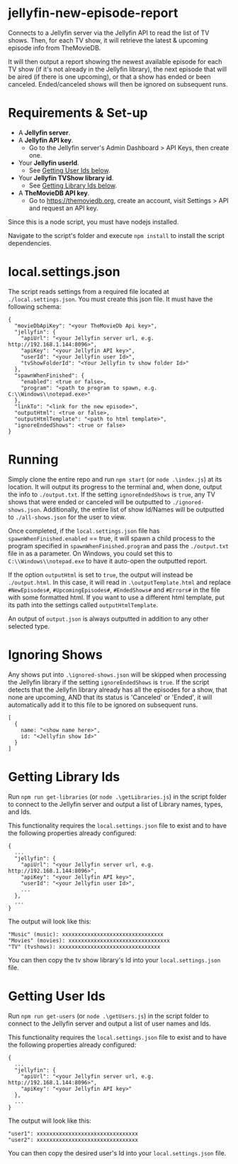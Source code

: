 # jellyfin-new-episode-report
Connects to a Jellyfin server via the Jellyfin API to read the list of TV shows. Then, for each TV show, it will retrieve the latest & upcoming episode info from TheMovieDB.

It will then output a report showing the newest available episode for each TV show (if it's not already in the Jellyfin library), the next episode that will be aired (if there is one upcoming), or that a show has ended or been canceled. Ended/canceled shows will then be ignored on subsequent runs.

# Requirements & Set-up
- A **Jellyfin server**.
- A **Jellyfin API key**.
  - Go to the Jellyfin server's Admin Dashboard > API Keys, then create one.
- Your **Jellyfin userId**.
  - See [Getting User Ids below](#getting-user-ids).
- Your **Jellyfin TVShow library id**.
  - See [Getting Library Ids below](#getting-library-ids).
- A **TheMovieDB API key**.
  - Go to https://themoviedb.org, create an account, visit Settings > API and request an API key.

Since this is a node script, you must have nodejs installed.

Navigate to the script's folder and execute `npm install` to install the script dependencies.

# local.settings.json
The script reads settings from a required file located at `./local.settings.json`. You must create this json file. It must have the following schema:

```
{
  "movieDbApiKey": "<your TheMovieDb Api key>",
  "jellyfin": {
    "apiUrl": "<your Jellyfin server url, e.g. http://192.168.1.144:8096>",
    "apiKey": "<your Jellyfin API key>",
    "userId": "<your Jellyfin user Id>",
    "tvShowFolderId": "<Your Jellyfin tv show folder Id>"
  },
  "spawnWhenFinished": {
    "enabled": <true or false>,
    "program": "<path to program to spawn, e.g. C:\\Windows\\notepad.exe>"
  },
  "linkTo": "<link for the new episode>",
  "outputHtml": <true or false>,
  "outputHtmlTemplate": "<path to html template>",
  "ignoreEndedShows": <true or false>
}
```

# Running
Simply clone the entire repo and run `npm start` (or `node .\index.js`) at its location. It will output its progress to the terminal and, when done, output the info to `./output.txt`. If the setting `ignoreEndedShows` is `true`, any TV shows that were ended or canceled will be outputted to `./ignored-shows.json`. Additionally, the entire list of show Id/Names will be outputted to `./all-shows.json` for the user to view.

Once completed, if the `local.settings.json` file has `spawnWhenFinished.enabled` == true, it will spawn a child process to the program specified in `spawnWhenFinished.program` and pass the `./output.txt` file in as a parameter. On Windows, you could set this to `C:\\Windows\\notepad.exe` to have it auto-open the outputted report.

If the option `outputHtml` is set to `true`, the output will instead be `./output.html`. In this case, it will read in `.\outputTemplate.html` and replace `#NewEpisodes#`, `#UpcomingEpisodes#`, `#EndedShows#` and `#Errors#` in the file with some formatted html. If you want to use a different html template, put its path into the settings called `outputHtmlTemplate`.

An output of `output.json` is always outputted in addition to any other selected type.

# Ignoring Shows
Any shows put into `.\ignored-shows.json` will be skipped when processing the Jellyfin library if the setting `ignoreEndedShows` is `true`. If the script detects that the Jellyfin library already has all the episodes for a show, that none are upcoming, AND that its status is 'Canceled' or 'Ended', it will automatically add it to this file to be ignored on subsequent runs.

```
[
  {
    name: "<show name here>",
    id: "<Jellyfin show Id>"
  }
]
```

# Getting Library Ids
Run `npm run get-libraries` (or `node .\getLibraries.js`) in the script folder to connect to the Jellyfin server and output a list of Library names, types, and Ids.

This functionality requires the `local.settings.json` file to exist and to have the following properties already configured:

```
{
  ...
  "jellyfin": {
    "apiUrl": "<your Jellyfin server url, e.g. http://192.168.1.144:8096>",
    "apiKey": "<your Jellyfin API key>",
    "userId": "<your Jellyfin user Id>",
    ...
  },
  ...
}
```
The output will look like this:

```
"Music" (music): xxxxxxxxxxxxxxxxxxxxxxxxxxxxxxxx
"Movies" (movies): xxxxxxxxxxxxxxxxxxxxxxxxxxxxxxxx
"TV" (tvshows): xxxxxxxxxxxxxxxxxxxxxxxxxxxxxxxx
```

You can then copy the tv show library's Id into your `local.settings.json` file.

# Getting User Ids
Run `npm run get-users` (or `node .\getUsers.js`) in the script folder to connect to the Jellyfin server and output a list of user names and Ids.

This functionality requires the `local.settings.json` file to exist and to have the following properties already configured:

```
{
  ...
  "jellyfin": {
    "apiUrl": "<your Jellyfin server url, e.g. http://192.168.1.144:8096>",
    "apiKey": "<your Jellyfin API key>"
  },
  ...
}
```
The output will look like this:

```
"user1": xxxxxxxxxxxxxxxxxxxxxxxxxxxxxxxx
"user2": xxxxxxxxxxxxxxxxxxxxxxxxxxxxxxxx
```

You can then copy the desired user's Id into your `local.settings.json` file.